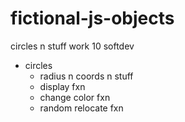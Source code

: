 # fictional-js-objects
circles n stuff work 10 softdev

- circles
  - radius n coords n stuff
  - display fxn
  - change color fxn
  - random relocate fxn
